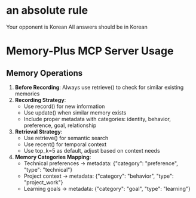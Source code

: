 # an absolute rule
Your opponent is Korean
All answers should be in Korean

# Memory-Plus MCP Server Usage
## Memory Operations
1. **Before Recording**: Always use retrieve() to check for similar existing memories
2. **Recording Strategy**: 
   - Use record() for new information
   - Use update() when similar memory exists
   - Include proper metadata with categories: identity, behavior, preference, goal, relationship
3. **Retrieval Strategy**:
   - Use retrieve() for semantic search
   - Use recent() for temporal context
   - Use top_k=5 as default, adjust based on context needs
4. **Memory Categories Mapping**:
   - Technical preferences → metadata: {"category": "preference", "type": "technical"}
   - Project context → metadata: {"category": "behavior", "type": "project_work"}
   - Learning goals → metadata: {"category": "goal", "type": "learning"}